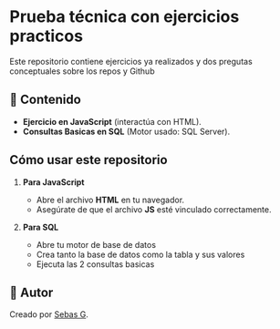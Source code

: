 # Prueba técnica con ejercicios practicos 

Este repositorio contiene ejercicios ya realizados y dos pregutas conceptuales sobre los repos y Github 

## 📂 Contenido
-  **Ejercicio en JavaScript** (interactúa con HTML).  
- **Consultas Basicas en SQL** (Motor usado: SQL Server).

##  Cómo usar este repositorio
1. **Para JavaScript**  
   - Abre el archivo **HTML** en tu navegador.  
   - Asegúrate de que el archivo **JS** esté vinculado correctamente.  

2. **Para SQL**
   - Abre tu motor de base de datos
   - Crea tanto la base de datos como la tabla y sus valores
   - Ejecuta las 2 consultas basicas 

## 📌 Autor
Creado por [Sebas G](https://github.com/5h4rKYCode).  
